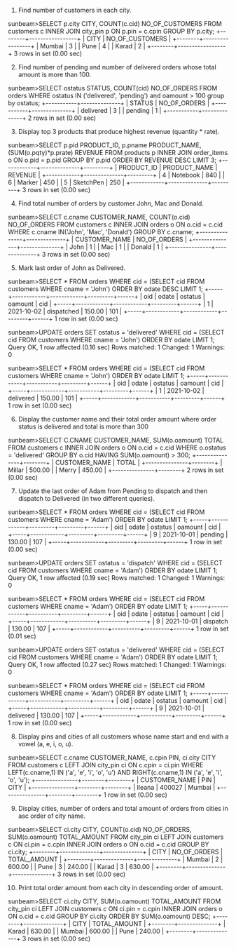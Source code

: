 1. Find number of customers in each city.

sunbeam>SELECT p.city CITY, COUNT(c.cid) NO_OF_CUSTOMERS FROM customers c INNER JOIN city_pin p ON p.pin = c.cpin GROUP BY p.city;
+--------+-----------------+
| CITY   | NO_OF_CUSTOMERS |
+--------+-----------------+
| Mumbai |               3 |
| Pune   |               4 |
| Karad  |               2 |
+--------+-----------------+
3 rows in set (0.00 sec)













2. Find number of pending and number of delivered orders whose total amount is more than 100.

sunbeam>SELECT ostatus STATUS, COUNT(cid) NO_OF_ORDERS FROM orders WHERE ostatus IN ('delivered', 'pending') and oamount > 100 group by ostatus;
+-----------+--------------+
| STATUS    | NO_OF_ORDERS |
+-----------+--------------+
| delivered |            3 |
| pending   |            1 |
+-----------+--------------+
2 rows in set (0.00 sec)













3. Display top 3 products that produce highest revenue (quantity * rate).

sunbeam>SELECT p.pid PRODUCT_ID, p.pname PRODUCT_NAME, (SUM(o.pqty)*p.prate) REVENUE FROM products p INNER JOIN order_items o ON o.pid = p.pid GROUP BY p.pid ORDER BY REVENUE DESC LIMIT 3;
+------------+--------------+---------+
| PRODUCT_ID | PRODUCT_NAME | REVENUE |
+------------+--------------+---------+
|          4 | Notebook     |     840 |
|          6 | Marker       |     450 |
|          5 | SketchPen    |     250 |
+------------+--------------+---------+
3 rows in set (0.00 sec)













4. Find total number of orders by customer John, Mac and Donald.

sunbeam>SELECT c.cname CUSTOMER_NAME, COUNT(o.cid) NO_OF_ORDERS FROM customers c INNER JOIN orders o ON o.cid = c.cid WHERE c.cname IN('John', 'Mac', 'Donald') GROUP BY c.cname;
+---------------+--------------+
| CUSTOMER_NAME | NO_OF_ORDERS |
+---------------+--------------+
| John          |            1 |
| Mac           |            1 |
| Donald        |            1 |
+---------------+--------------+
3 rows in set (0.00 sec)














5. Mark last order of John as Delivered.


sunbeam>SELECT * FROM orders WHERE cid = (SELECT cid FROM customers WHERE cname = 'John') ORDER BY odate DESC LIMIT 1;
+-----+------------+------------+---------+------+
| oid | odate      | ostatus    | oamount | cid  |
+-----+------------+------------+---------+------+
|   1 | 2021-10-02 | dispatched |  150.00 |  101 |
+-----+------------+------------+---------+------+
1 row in set (0.00 sec)




sunbeam>UPDATE orders SET ostatus = 'delivered' WHERE cid = (SELECT cid FROM customers WHERE cname = 'John') ORDER BY odate LIMIT 1;
Query OK, 1 row affected (0.16 sec)
Rows matched: 1  Changed: 1  Warnings: 0


sunbeam>SELECT * FROM orders WHERE cid = (SELECT cid FROM customers WHERE cname = 'John') ORDER BY odate LIMIT 1;
+-----+------------+-----------+---------+------+
| oid | odate      | ostatus   | oamount | cid  |
+-----+------------+-----------+---------+------+
|   1 | 2021-10-02 | delivered |  150.00 |  101 |
+-----+------------+-----------+---------+------+
1 row in set (0.00 sec)











6. Display the customer name and their total order amount where order status is delivered and total is more than 300

sunbeam>SELECT C.CNAME CUSTOMER_NAME, SUM(o.oamount) TOTAL FROM customers c INNER JOIN orders o ON o.cid = c.cid WHERE o.ostatus = 'delivered' GROUP BY o.cid HAVING SUM(o.oamount) > 300;
+---------------+--------+
| CUSTOMER_NAME | TOTAL  |
+---------------+--------+
| Millar        | 500.00 |
| Merry         | 450.00 |
+---------------+--------+
2 rows in set (0.00 sec)














7. Update the last order of Adam from Pending to dispatch and then dispatch to Delivered (in two different queries).




sunbeam>SELECT * FROM orders WHERE cid = (SELECT cid FROM customers WHERE cname = 'Adam') ORDER BY odate LIMIT 1;
+-----+------------+---------+---------+------+
| oid | odate      | ostatus | oamount | cid  |
+-----+------------+---------+---------+------+
|   9 | 2021-10-01 | pending |  130.00 |  107 |
+-----+------------+---------+---------+------+
1 row in set (0.00 sec)



sunbeam>UPDATE orders SET ostatus = 'dispatch' WHERE cid = (SELECT cid FROM customers WHERE cname = 'Adam') ORDER BY odate LIMIT 1;
Query OK, 1 row affected (0.19 sec)
Rows matched: 1  Changed: 1  Warnings: 0

sunbeam>SELECT * FROM orders WHERE cid = (SELECT cid FROM customers WHERE cname = 'Adam') ORDER BY odate LIMIT 1;
+-----+------------+----------+---------+------+
| oid | odate      | ostatus  | oamount | cid  |
+-----+------------+----------+---------+------+
|   9 | 2021-10-01 | dispatch |  130.00 |  107 |
+-----+------------+----------+---------+------+
1 row in set (0.01 sec)




sunbeam>UPDATE orders SET ostatus = 'delivered' WHERE cid = (SELECT cid FROM customers WHERE cname = 'Adam') ORDER BY odate LIMIT 1;
Query OK, 1 row affected (0.27 sec)
Rows matched: 1  Changed: 1  Warnings: 0

sunbeam>SELECT * FROM orders WHERE cid = (SELECT cid FROM customers WHERE cname = 'Adam') ORDER BY odate LIMIT 1;
+-----+------------+-----------+---------+------+
| oid | odate      | ostatus   | oamount | cid  |
+-----+------------+-----------+---------+------+
|   9 | 2021-10-01 | delivered |  130.00 |  107 |
+-----+------------+-----------+---------+------+
1 row in set (0.00 sec)















8. Display pins and cities of all customers whose name start and end with a vowel (a, e, i, o, u).

sunbeam>SELECT c.cname CUSTOMER_NAME, c.cpin PIN, ci.city CITY FROM customers c LEFT JOIN city_pin ci ON c.cpin = ci.pin WHERE LEFT(c.cname,1) IN ('a', 'e', 'i', 'o', 'u') AND RIGHT(c.cname,1) IN ('a', 'e', 'i', 'o', 'u');
+---------------+--------+--------+
| CUSTOMER_NAME | PIN    | CITY   |
+---------------+--------+--------+
| Ileana        | 400027 | Mumbai |
+---------------+--------+--------+
1 row in set (0.00 sec)














9. Display cities, number of orders and total amount of orders from cities in asc order of city name.

sunbeam>SELECT ci.city CITY, COUNT(o.cid) NO_OF_ORDERS, SUM(o.oamount) TOTAL_AMOUNT FROM city_pin ci LEFT JOIN customers c ON ci.pin = c.cpin INNER JOIN orders o ON o.cid = c.cid GROUP BY ci.city;
+--------+--------------+--------------+
| CITY   | NO_OF_ORDERS | TOTAL_AMOUNT |
+--------+--------------+--------------+
| Mumbai |            2 |       600.00 |
| Pune   |            3 |       240.00 |
| Karad  |            3 |       630.00 |
+--------+--------------+--------------+
3 rows in set (0.00 sec)














10. Print total order amount from each city in descending order of amount.

sunbeam>SELECT ci.city CITY, SUM(o.oamount) TOTAL_AMOUNT FROM city_pin ci LEFT JOIN customers c ON ci.pin = c.cpin INNER JOIN orders o ON o.cid = c.cid GROUP BY ci.city ORDER BY SUM(o.oamount) DESC;
+--------+--------------+
| CITY   | TOTAL_AMOUNT |
+--------+--------------+
| Karad  |       630.00 |
| Mumbai |       600.00 |
| Pune   |       240.00 |
+--------+--------------+
3 rows in set (0.00 sec)













